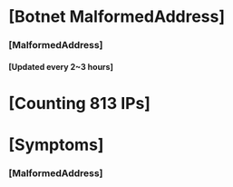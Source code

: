 # [Botnet MalformedAddress]
### [MalformedAddress]
#### [Updated every 2~3 hours]

# [Counting 813 IPs]

# [Symptoms] 
###   [MalformedAddress]
